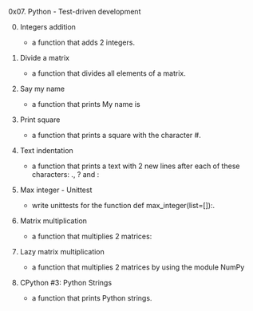 0x07. Python - Test-driven development

0. Integers addition
	* a function that adds 2 integers.

1. Divide a matrix
	* a function that divides all elements of a matrix.

2. Say my name
	* a function that prints My name is <first name> <last name>

3. Print square
	* a function that prints a square with the character #.

4. Text indentation
	* a function that prints a text with 2 new lines after each of these characters: ., ? and :

5. Max integer - Unittest
	* write unittests for the function def max_integer(list=[]):.

6. Matrix multiplication
	* a function that multiplies 2 matrices:

7. Lazy matrix multiplication
	* a function that multiplies 2 matrices by using the module NumPy

8. CPython #3: Python Strings
	* a function that prints Python strings.

